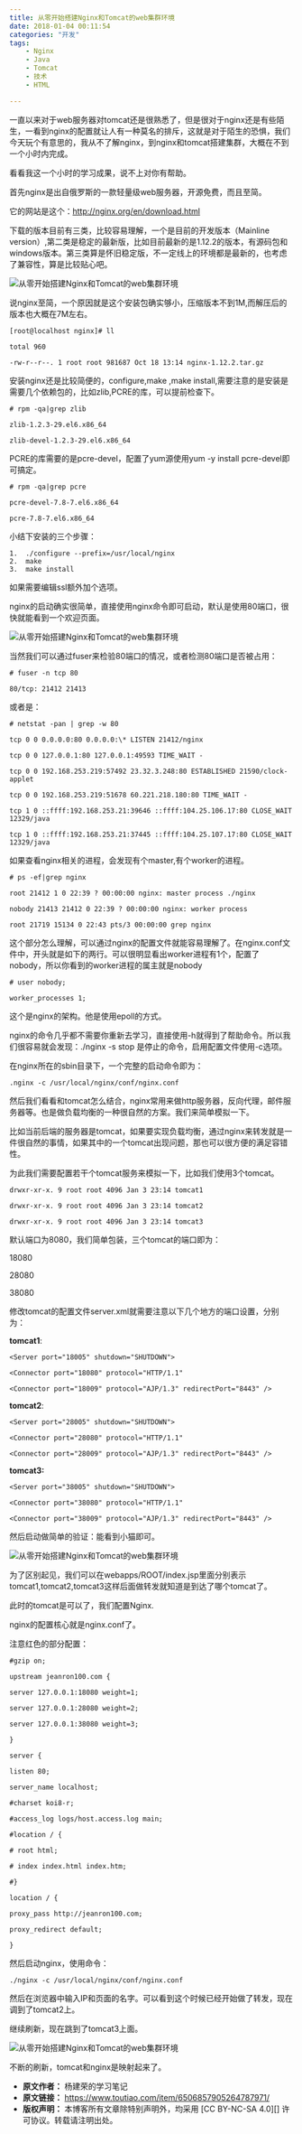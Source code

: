 ```yaml
---
title: 从零开始搭建Nginx和Tomcat的web集群环境
date: 2018-01-04 00:11:54
categories: "开发"
tags:
	- Nginx
	- Java
	- Tomcat
	- 技术
	- HTML

---
```


一直以来对于web服务器对tomcat还是很熟悉了，但是很对于nginx还是有些陌生，一看到nginx的配置就让人有一种莫名的排斥，这就是对于陌生的恐惧，我们今天玩个有意思的，我从不了解nginx，到nginx和tomcat搭建集群，大概在不到一个小时内完成。

看看我这一个小时的学习成果，说不上对你有帮助。

首先nginx是出自俄罗斯的一款轻量级web服务器，开源免费，而且至简。

它的网站是这个：http://nginx.org/en/download.html

下载的版本目前有三类，比较容易理解，一个是目前的开发版本（Mainline version）,第二类是稳定的最新版，比如目前最新的是1.12.2的版本，有源码包和windows版本。第三类算是怀旧稳定版，不一定线上的环境都是最新的，也考虑了兼容性，算是比较贴心吧。

![从零开始搭建Nginx和Tomcat的web集群环境][Nginx_Tomcat_web]

说nginx至简，一个原因就是这个安装包确实够小，压缩版本不到1M,而解压后的版本也大概在7M左右。

```
[root@localhost nginx]# ll

total 960

-rw-r--r--. 1 root root 981687 Oct 18 13:14 nginx-1.12.2.tar.gz
```
安装nginx还是比较简便的，configure,make ,make install,需要注意的是安装是需要几个依赖包的，比如zlib,PCRE的库，可以提前检查下。

```
# rpm -qa|grep zlib

zlib-1.2.3-29.el6.x86_64

zlib-devel-1.2.3-29.el6.x86_64
```

PCRE的库需要的是pcre-devel，配置了yum源使用yum -y install pcre-devel即可搞定。

```
# rpm -qa|grep pcre

pcre-devel-7.8-7.el6.x86_64

pcre-7.8-7.el6.x86_64
```
小结下安装的三个步骤：

```
1.  ./configure --prefix=/usr/local/nginx
2.  make
3.  make install
```

如果需要编辑ssl额外加个选项。

nginx的启动确实很简单，直接使用nginx命令即可启动，默认是使用80端口，很快就能看到一个欢迎页面。

![从零开始搭建Nginx和Tomcat的web集群环境][Nginx_Tomcat_web 1]

当然我们可以通过fuser来检验80端口的情况，或者检测80端口是否被占用：

```
# fuser -n tcp 80

80/tcp: 21412 21413
```
或者是：

```
# netstat -pan | grep -w 80

tcp 0 0 0.0.0.0:80 0.0.0.0:\* LISTEN 21412/nginx

tcp 0 0 127.0.0.1:80 127.0.0.1:49593 TIME_WAIT -

tcp 0 0 192.168.253.219:57492 23.32.3.248:80 ESTABLISHED 21590/clock-applet

tcp 0 0 192.168.253.219:51678 60.221.218.180:80 TIME_WAIT -

tcp 1 0 ::ffff:192.168.253.21:39646 ::ffff:104.25.106.17:80 CLOSE_WAIT 12329/java

tcp 1 0 ::ffff:192.168.253.21:37445 ::ffff:104.25.107.17:80 CLOSE_WAIT 12329/java
```
如果查看nginx相关的进程，会发现有个master,有个worker的进程。

```
# ps -ef|grep nginx

root 21412 1 0 22:39 ? 00:00:00 nginx: master process ./nginx

nobody 21413 21412 0 22:39 ? 00:00:00 nginx: worker process

root 21719 15134 0 22:43 pts/3 00:00:00 grep nginx
```
这个部分怎么理解，可以通过nginx的配置文件就能容易理解了。在nginx.conf文件中，开头就是如下的两行。可以很明显看出worker进程有1个，配置了nobody，所以你看到的worker进程的属主就是nobody

```
# user nobody;

worker_processes 1;
```
这个是nginx的架构。他是使用epoll的方式。

nginx的命令几乎都不需要你重新去学习，直接使用-h就得到了帮助命令。所以我们很容易就会发现：./nginx -s stop 是停止的命令，启用配置文件使用-c选项。

在nginx所在的sbin目录下，一个完整的启动命令即为：

```
.nginx -c /usr/local/nginx/conf/nginx.conf
```
然后我们看看和tomcat怎么结合，nginx常用来做http服务器，反向代理，邮件服务器等。也是做负载均衡的一种很自然的方案。我们来简单模拟一下。

比如当前后端的服务器是tomcat，如果要实现负载均衡，通过nginx来转发就是一件很自然的事情，如果其中的一个tomcat出现问题，那也可以很方便的满足容错性。

为此我们需要配置若干个tomcat服务来模拟一下，比如我们使用3个tomcat。

```
drwxr-xr-x. 9 root root 4096 Jan 3 23:14 tomcat1

drwxr-xr-x. 9 root root 4096 Jan 3 23:14 tomcat2

drwxr-xr-x. 9 root root 4096 Jan 3 23:14 tomcat3
```

默认端口为8080，我们简单包装，三个tomcat的端口即为：

18080

28080

38080

修改tomcat的配置文件server.xml就需要注意以下几个地方的端口设置，分别为：

**tomcat1**:

```
<Server port="18005" shutdown="SHUTDOWN">

<Connector port="18080" protocol="HTTP/1.1"

<Connector port="18009" protocol="AJP/1.3" redirectPort="8443" />
```
**tomcat2**:

```
<Server port="28005" shutdown="SHUTDOWN">

<Connector port="28080" protocol="HTTP/1.1"

<Connector port="28009" protocol="AJP/1.3" redirectPort="8443" />
```
**tomcat3:**

```
<Server port="38005" shutdown="SHUTDOWN">

<Connector port="38080" protocol="HTTP/1.1"

<Connector port="38009" protocol="AJP/1.3" redirectPort="8443" />
```
然后启动做简单的验证：能看到小猫即可。

![从零开始搭建Nginx和Tomcat的web集群环境][Nginx_Tomcat_web 2]

为了区别起见，我们可以在webapps/ROOT/index.jsp里面分别表示tomcat1,tomcat2,tomcat3这样后面做转发就知道是到达了哪个tomcat了。

此时的tomcat是可以了，我们配置Nginx.

nginx的配置核心就是nginx.conf了。

注意红色的部分配置：

```
#gzip on;

upstream jeanron100.com {

server 127.0.0.1:18080 weight=1;

server 127.0.0.1:28080 weight=2;

server 127.0.0.1:38080 weight=3;

}

server {

listen 80;

server_name localhost;

#charset koi8-r;

#access_log logs/host.access.log main;

#location / {

# root html;

# index index.html index.htm;

#}

location / {

proxy_pass http://jeanron100.com;

proxy_redirect default;

}
```
然后启动nginx，使用命令：

```
./nginx -c /usr/local/nginx/conf/nginx.conf
```

然后在浏览器中输入IP和页面的名字。可以看到这个时候已经开始做了转发，现在调到了tomcat2上。

继续刷新，现在跳到了tomcat3上面。

![从零开始搭建Nginx和Tomcat的web集群环境][Nginx_Tomcat_web 3]

不断的刷新，tomcat和nginx是映射起来了。


[Nginx_Tomcat_web]: /pro/os/crawler/3AVU-J2BI-J7NR.jpg
[Nginx_Tomcat_web 1]: /pro/os/crawler/BE6N-EVNN-FJMU.jpg
[Nginx_Tomcat_web 2]: /pro/os/crawler/VIRR-YMZY-3QYF.jpg
[Nginx_Tomcat_web 3]: /pro/os/crawler/NQQM-E2UU-AJIZ.jpg
 *  **原文作者：** 杨建荣的学习笔记
 *  **原文链接：** https://www.toutiao.com/item/6506857905264787971/
 *  **版权声明：** 本博客所有文章除特别声明外，均采用 [CC BY-NC-SA 4.0][] 许可协议。转载请注明出处。